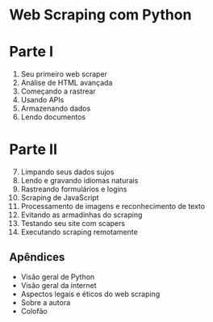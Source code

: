 # Web Scraping com Python

# Parte I

 1.  Seu primeiro web scraper
 2. Análise de HTML avançada
 3. Começando a rastrear
 4. Usando APIs
 5. Armazenando dados
 6. Lendo documentos
# Parte II
 7. Limpando seus dados sujos
 8. Lendo e gravando idiomas naturais
 9. Rastreando formulários e logins
 10. Scraping de JavaScript
 11. Processamento de imagens e reconhecimento de texto
 12. Evitando  as armadinhas do scraping
 13. Testando seu site com scapers
 14. Executando scraping remotamente

## Apêndices
* Visão geral de Python
* Visão geral da internet
* Aspectos legais e éticos do web scraping
* Sobre a autora
* Colofão
